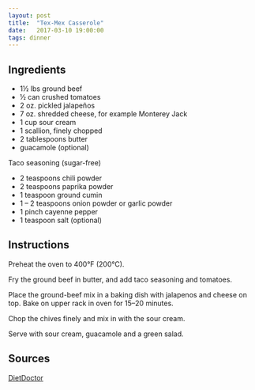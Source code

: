 ```yaml
---
layout: post
title:  "Tex-Mex Casserole"
date:   2017-03-10 19:00:00
tags: dinner
---
```


Ingredients
-----------
- 1½ lbs ground beef
- ½ can crushed tomatoes
- 2 oz. pickled jalapeños
- 7 oz. shredded cheese, for example Monterey Jack
- 1 cup sour cream
- 1 scallion, finely chopped
- 2 tablespoons butter
- guacamole (optional)

Taco seasoning (sugar-free)
- 2 teaspoons chili powder
- 2 teaspoons paprika powder
- 1 teaspoon ground cumin
- 1 – 2 teaspoons onion powder or garlic powder
- 1 pinch cayenne pepper
- 1 teaspoon salt (optional)

Instructions
------------
Preheat the oven to 400°F (200°C).

Fry the ground beef in butter, and add taco seasoning and tomatoes.

Place the ground-beef mix in a baking dish with jalapenos and cheese on top. Bake on upper rack in oven for 15–20 minutes.

Chop the chives finely and mix in with the sour cream.

Serve with sour cream, guacamole and a green salad.

Sources
------
[DietDoctor](https://www.dietdoctor.com/recipes/tex-mex-ground-beef)

